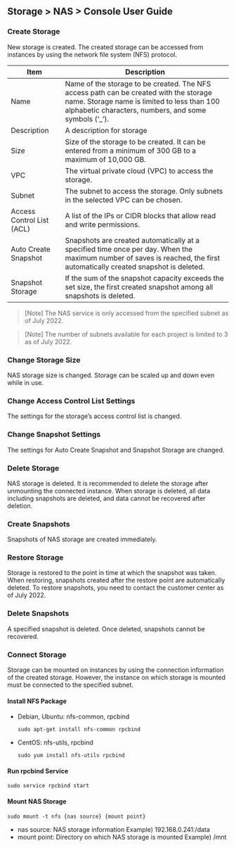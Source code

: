 ## Storage > NAS > Console User Guide

### Create Storage

New storage is created. The created storage can be accessed from instances by using the network file system (NFS) protocol.

| Item | Description | 
| -- | -- | 
| Name | Name of the storage to be created. The NFS access path can be created with the storage name. Storage name is limited to less than 100 alphabetic characters, numbers, and some symbols (‘_’). |
| Description | A description for storage |
| Size | Size of the storage to be created. It can be entered from a minimum of 300 GB to a maximum of 10,000 GB. | 
| VPC | The virtual private cloud (VPC) to access the storage. | 
| Subnet | The subnet to access the storage. Only subnets in the selected VPC can be chosen. | 
| Access Control List (ACL) | A list of the IPs or CIDR blocks that allow read and write permissions. | 
| Auto Create Snapshot | Snapshots are created automatically at a specified time once per day. When the maximum number of saves is reached, the first automatically created snapshot is deleted.  |
| Snapshot Storage  | If the sum of the snapshot capacity exceeds the set size, the first created snapshot among all snapshots is deleted. |

> [Note] The NAS service is only accessed from the specified subnet as of July 2022.

> [Note] The number of subnets available for each project is limited to 3 as of July 2022.



### Change Storage Size

NAS storage size is changed. Storage can be scaled up and down even while in use.

### Change Access Control List Settings

The settings for the storage’s access control list is changed.

### Change Snapshot Settings

The settings for Auto Create Snapshot and Snapshot Storage are changed.


### Delete Storage

NAS storage is deleted. 
It is recommended to delete the storage after unmounting the connected instance. 
When storage is deleted, all data including snapshots are deleted, and data cannot be recovered after deletion. 

### Create Snapshots

Snapshots of NAS storage are created immediately.

### Restore Storage

Storage is restored to the point in time at which the snapshot was taken. 
When restoring, snapshots created after the restore point are automatically deleted. 
To restore snapshots, you need to contact the customer center as of July 2022.

### Delete Snapshots

A specified snapshot is deleted.
Once deleted, snapshots cannot be recovered.


### Connect Storage
Storage can be mounted on instances by using the connection information of the created storage. However, the instance on which storage is mounted must be connected to the specified subnet.


#### Install NFS Package 

* Debian, Ubuntu: nfs-common, rpcbind  
  ```
  sudo apt-get install nfs-common rpcbind
  ```
* CentOS: nfs-utils, rpcbind  
  ```
  sudo yum install nfs-utils rpcbind
  ```

#### Run rpcbind Service 

```
sudo service rpcbind start
```

#### Mount NAS Storage

```
sudo mount -t nfs {nas source} {mount point}
```

* nas source: NAS storage information 
Example) 192.168.0.241:/data
* mount point: Directory on which NAS storage is mounted 
Example) /mnt

